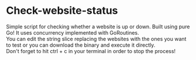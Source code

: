 # Check-website-status

Simple script for checking whether a website is up or down. Built using pure Go! It uses concurrency implemented with GoRoutines. <br>
You can edit the string slice replacing the websites with the ones you want to test or you can download the binary and execute it directly. <br>
Don't forget to hit ctrl + c in your terminal in order to stop the process! 
